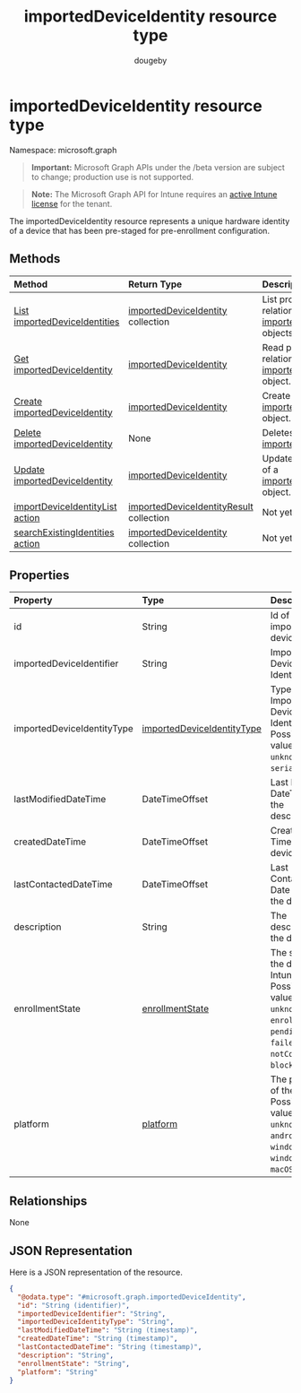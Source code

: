 ﻿---
title: "importedDeviceIdentity resource type"
description: "The importedDeviceIdentity resource represents a unique hardware identity of a device that has been pre-staged for pre-enrollment configuration."
author: "dougeby"
localization_priority: Normal
ms.prod: "intune"
doc_type: resourcePageType
---

# importedDeviceIdentity resource type

Namespace: microsoft.graph

> **Important:** Microsoft Graph APIs under the /beta version are subject to change; production use is not supported.

> **Note:** The Microsoft Graph API for Intune requires an [active Intune license](https://go.microsoft.com/fwlink/?linkid=839381) for the tenant.

The importedDeviceIdentity resource represents a unique hardware identity of a device that has been pre-staged for pre-enrollment configuration.

## Methods

| Method                                                                                                         | Return Type                                                                                               | Description                                                                                                                          |
| :------------------------------------------------------------------------------------------------------------- | :-------------------------------------------------------------------------------------------------------- | :----------------------------------------------------------------------------------------------------------------------------------- |
| [List importedDeviceIdentities](../api/intune-enrollment-importeddeviceidentity-list.md)                       | [importedDeviceIdentity](../resources/intune-enrollment-importeddeviceidentity.md) collection             | List properties and relationships of the [importedDeviceIdentity](../resources/intune-enrollment-importeddeviceidentity.md) objects. |
| [Get importedDeviceIdentity](../api/intune-enrollment-importeddeviceidentity-get.md)                           | [importedDeviceIdentity](../resources/intune-enrollment-importeddeviceidentity.md)                        | Read properties and relationships of the [importedDeviceIdentity](../resources/intune-enrollment-importeddeviceidentity.md) object.  |
| [Create importedDeviceIdentity](../api/intune-enrollment-importeddeviceidentity-create.md)                     | [importedDeviceIdentity](../resources/intune-enrollment-importeddeviceidentity.md)                        | Create a new [importedDeviceIdentity](../resources/intune-enrollment-importeddeviceidentity.md) object.                              |
| [Delete importedDeviceIdentity](../api/intune-enrollment-importeddeviceidentity-delete.md)                     | None                                                                                                      | Deletes a [importedDeviceIdentity](../resources/intune-enrollment-importeddeviceidentity.md).                                        |
| [Update importedDeviceIdentity](../api/intune-enrollment-importeddeviceidentity-update.md)                     | [importedDeviceIdentity](../resources/intune-enrollment-importeddeviceidentity.md)                        | Update the properties of a [importedDeviceIdentity](../resources/intune-enrollment-importeddeviceidentity.md) object.                |
| [importDeviceIdentityList action](../api/intune-enrollment-importeddeviceidentity-importdeviceidentitylist.md) | [importedDeviceIdentityResult](../resources/intune-enrollment-importeddeviceidentityresult.md) collection | Not yet documented                                                                                                                   |
| [searchExistingIdentities action](../api/intune-enrollment-importeddeviceidentity-searchexistingidentities.md) | [importedDeviceIdentity](../resources/intune-enrollment-importeddeviceidentity.md) collection             | Not yet documented                                                                                                                   |

## Properties

| Property                   | Type                                                                                       | Description                                                                                                                         |
| :------------------------- | :----------------------------------------------------------------------------------------- | :---------------------------------------------------------------------------------------------------------------------------------- |
| id                         | String                                                                                     | Id of the imported device identity                                                                                                  |
| importedDeviceIdentifier   | String                                                                                     | Imported Device Identifier                                                                                                          |
| importedDeviceIdentityType | [importedDeviceIdentityType](../resources/intune-enrollment-importeddeviceidentitytype.md) | Type of Imported Device Identity. Possible values are: `unknown`, `imei`, `serialNumber`.                                           |
| lastModifiedDateTime       | DateTimeOffset                                                                             | Last Modified DateTime of the description                                                                                           |
| createdDateTime            | DateTimeOffset                                                                             | Created Date Time of the device                                                                                                     |
| lastContactedDateTime      | DateTimeOffset                                                                             | Last Contacted Date Time of the device                                                                                              |
| description                | String                                                                                     | The description of the device                                                                                                       |
| enrollmentState            | [enrollmentState](../resources/intune-shared-enrollmentstate.md)                           | The state of the device in Intune. Possible values are: `unknown`, `enrolled`, `pendingReset`, `failed`, `notContacted`, `blocked`. |
| platform                   | [platform](../resources/intune-enrollment-platform.md)                                     | The platform of the Device. Possible values are: `unknown`, `ios`, `android`, `windows`, `windowsMobile`, `macOS`.                  |

## Relationships

None

## JSON Representation

Here is a JSON representation of the resource.

<!-- {
  "blockType": "resource",
  "keyProperty": "id",
  "@odata.type": "microsoft.graph.importedDeviceIdentity"
}
-->

```json
{
  "@odata.type": "#microsoft.graph.importedDeviceIdentity",
  "id": "String (identifier)",
  "importedDeviceIdentifier": "String",
  "importedDeviceIdentityType": "String",
  "lastModifiedDateTime": "String (timestamp)",
  "createdDateTime": "String (timestamp)",
  "lastContactedDateTime": "String (timestamp)",
  "description": "String",
  "enrollmentState": "String",
  "platform": "String"
}
```
